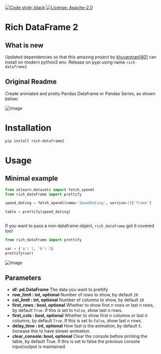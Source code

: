 [![Code style: black](https://img.shields.io/badge/code%20style-black-000000.svg)](https://github.com/ambv/black)
[![License: Apache-2.0](https://img.shields.io/badge/Apache-2.0%20v3-blue.svg)](https://github.com/khuyentran1401/rich-dataframe/blob/master/LICENSE)

# Rich DataFrame 2

## What is new

Updated dependencies so that this amazing project by [khuyentran1401](https://github.com/khuyentran1401/rich-dataframe) can install on modern python3 env. Release on pypi using name `rich-dataframe2`

## Original Readme


Create animated and pretty Pandas Dataframe or Pandas Series, as shown below:

![image](https://github.com/khuyentran1401/rich-dataframe/blob/master/images/prettify_table.gif?raw=True)

# Installation

```bash
pip install rich-dataframe2
```

# Usage

## Minimal example

```python
from sklearn.datasets import fetch_openml
from rich_dataframe import prettify

speed_dating = fetch_openml(name='SpeedDating', version=1)['frame']

table = prettify(speed_dating)
    
```

If you want to pass a non-dataframe object, `rich_dataframe` got it covered too!

```python 
from rich_dataframe import prettify

var = {'a': 1, 'b': 3}
prettify(var)
```

![image](https://github.com/khuyentran1401/rich-dataframe/blob/master/images/non_dataframe.png?raw=True)

## Parameters

* **df: pd.DataFrame**
The data you want to prettify
* **row_limit : int, optional**
    Number of rows to show, by default `20`
* **col_limit : int, optional**
    Number of columns to show, by default `10`
* **first_rows : bool, optional**
    Whether to show first n rows or last n rows, by default `True`. If this is set to `False`, show last n rows.
* **first_cols : bool, optional**
    Whether to show first n columns or last n columns, by default `True`. If this is set to `False`, show last n rows.
* **delay_time : int, optional**
    How fast is the animation, by default `5`. Increase this to have slower animation.
* **clear_console: bool, optional**
    Clear the console before printing the table, by default True. If this is set to false the previous console input/output is maintained